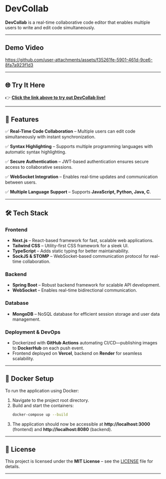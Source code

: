 # **DevCollab**  

**DevCollab** is a real-time collaborative code editor that enables multiple users to write and edit code simultaneously.  

---

## Demo Video

https://github.com/user-attachments/assets/f35261fe-5901-461d-9ce6-8fa7a923f1d3

---


## 🌐 Try It Here

👉 **[Click the link above to try out DevCollab live!](https://dev-collab-eight.vercel.app/)**  

---

## 🚀 **Features**  

✅ **Real-Time Code Collaboration** – Multiple users can edit code simultaneously with instant synchronization.  

✅ **Syntax Highlighting** – Supports multiple programming languages with automatic syntax highlighting.  

✅ **Secure Authentication** – JWT-based authentication ensures secure access to collaborative sessions.  

✅ **WebSocket Integration** – Enables real-time updates and communication between users.    

✅ **Multiple Language Support** – Supports **JavaScript, Python, Java, C**.  

---

## 🛠 **Tech Stack**  

### **Frontend**  
-  **Next.js** – React-based framework for fast, scalable web applications.  
-  **Tailwind CSS** – Utility-first CSS framework for a sleek UI.  
-  **TypeScript** – Adds static typing for better maintainability.  
-  **SockJS & STOMP** – WebSocket-based communication protocol for real-time collaboration.   

### **Backend**  
-  **Spring Boot** – Robust backend framework for scalable API development.  
-  **WebSocket** – Enables real-time bidirectional communication.  

### **Database**  
-  **MongoDB** – NoSQL database for efficient session storage and user data management.

### Deployment & DevOps  

- Dockerized with **GitHub Actions** automating CI/CD—publishing images to **DockerHub** on each push event.  
- Frontend deployed on **Vercel**, backend on **Render** for seamless scalability.  


--- 

## 🐳 Docker Setup

To run the application using Docker:

1. Navigate to the project root directory.
2. Build and start the containers:
   ```sh
   docker-compose up --build
   ```
3. The application should now be accessible at **http://localhost:3000** (frontend) and **http://localhost:8080** (backend).

---

## 📜 **License**  

This project is licensed under the **MIT License** – see the [LICENSE](./LICENSE) file for details.  

---
